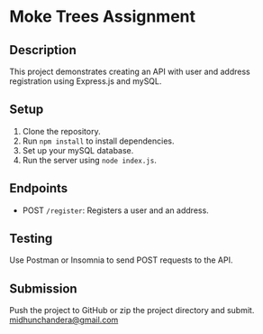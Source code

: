 # Moke Trees Assignment

## Description
This project demonstrates creating an API with user and address registration using Express.js and mySQL.

## Setup
1. Clone the repository.
2. Run `npm install` to install dependencies.
3. Set up your mySQL database.
4. Run the server using `node index.js`.

## Endpoints
- POST `/register`: Registers a user and an address.

## Testing
Use Postman or Insomnia to send POST requests to the API.

## Submission
Push the project to GitHub or zip the project directory and submit.
midhunchandera@gmail.com
